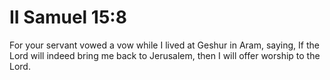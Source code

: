 # II Samuel 15:8

For your servant vowed a vow while I lived at Geshur in Aram, saying, If the Lord will indeed bring me back to Jerusalem, then I will offer worship to the Lord.
